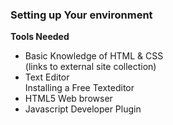 ### Setting up Your environment  

**Tools Needed**

- Basic Knowledge of HTML & CSS  
  (links to external site collection)
- Text Editor  
  Installing a Free Texteditor
- HTML5 Web browser
- Javascript Developer Plugin